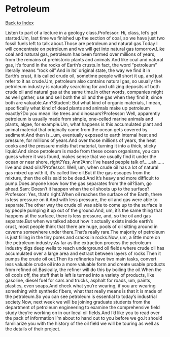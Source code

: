 # Petroleum
[Back to Index](https://github.com/windows10010/tpoExtractor/blob/master/README.md)

Listen to part of a lecture in a geology class.Professor: Hi, class, let’s get started.Um, last time we finished up the section of coal, so we have just two fossil fuels left to talk about.Those are petroleum and natural gas.Today I will concentrate on petroleum and we will get into natural gas tomorrow.Like coal and natural gas, petroleum has been formed over millions of years, from the remains of prehistoric plants and animals.And like coal and natural gas, it’s found in the rocks of Earth’s crusts.In fact, the word “petroleum” literally means “rock oil”.And in its’ original state, the way we find it in Earth’s crust, it is called crude oil, sometime people will short it up, and just refer to it as crude.Um, petroleum also contains natural gas, so usually the petroleum industry is naturally searching for and utilizing deposits of both crude oil and natural gas at the same time.In other words, companies might as well gather, use and sell both the oil and the gas when they find it, since both are valuable.Ann?Student: But what kind of organic materials, I mean, specifically what kind of dead plants and animals make up petroleum exactly?Do you mean like trees and dinosaurs?Professor: Well, apparently petroleum is usually made from simple, one-celled marine animals and plants, algae, for example.Um, what happens is this accumulated plant and animal material that originally came from the ocean gets covered by sediment.And then is…um, eventually exposed to earth internal heat and pressure, for millions of years.And over those millions of years, the heat cooks and the pressure molds that material, turning it into a thick, sticky liquid.And since petroleum is made from these ocean organisms, you can guess where it was found, makes sense that we usually find it under the ocean or near shore, right?Yes, Ann?Ann: I’ve heard people talk of……ah……live and dead oils?Professor: Well, um, when crude oil has a lot of natural gas mixed up with it, it’s called live oil.But if the gas escapes from the mixture, then the oil is said to be dead.And it’s heavy and more difficult to pump.Does anyone know how the gas separates from the oil?Sam, go ahead.Sam: Doesn’t it happen when the oil shoots up to the surface?Professor: Yes, that’s right.When oil reaches the surface of the Earth, there is less pressure on it.And with less pressure, the oil and gas were able to separate.The other way the crude oil was able to come up to the surface is by people pumping it up out of the ground.And, um, it’s the same thing that happens at the surface, there is less pressure, and, so the oil and gas separate.But when we talked about how it actually exists inside earth’s crust, most people think that there are huge, pools of oil sitting around in caverns somewhere under there.That’s really rare.The majority of petroleum is just filling in the tiny pores and cracks in rocks.Now, um, a little more on the petroleum industry.As far as the extraction process the petroleum industry digs deep wells to reach underground oil fields where crude oil has accumulated over a large area and extract between layers of rocks.Then it pumps the crude oil out.Then its refineries have two main tasks, convert less valuable crude oil into a more valuable form and create usable products from refined oil.Basically, the refiner will do this by boiling the oil.When the oil cools off, the stuff that is left is turned into a variety of products, like gasoline, diesel fuel for cars and trucks, asphalt for roads, um, paints, plastics, even soaps.And check what you’re wearing, if you are wearing something with synthetic fibers, what that really means is that it is made of the petroleum.So you can see petroleum is essential to today’s industrial society.Now, next week we will be joining graduate students from the department of petroleum engineering to examine the comprehensive field study they’re working on in our local oil fields.And I’d like you to read over the pack of information I’m about to hand out to you before we go.It should familiarize you with the history of the oil field we will be touring as well as the details of their project.